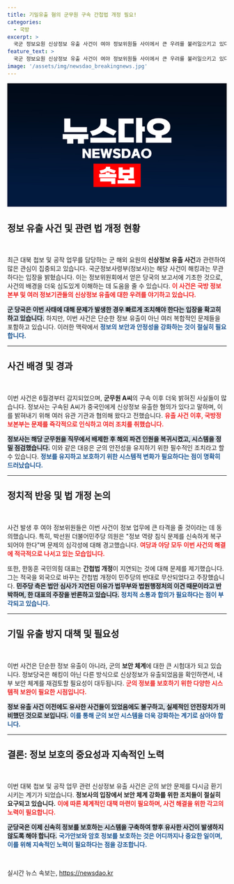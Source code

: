 ```yaml
---
title: 기밀유출 혐의 군무원 구속 간첩법 개정 필요!
categories:
  - 국방
excerpt: >
  국군 정보요원 신상정보 유출 사건이 여야 정보위원들 사이에서 큰 우려를 불러일으키고 있다. 국군정보사령부는 해킹에 의한 것이 아닙니다며, 빠른 조치가 이어졌다고 밝혔다. 과거 사건들과 연결된 이 사안은 더욱 촉각을 곤두세우게 한다.
feature_text: >
  국군 정보요원 신상정보 유출 사건이 여야 정보위원들 사이에서 큰 우려를 불러일으키고 있다. 국군정보사령부는 해킹에 의한 것이 아닙니다며, 빠른 조치가 이어졌다고 밝혔다. 과거 사건들과 연결된 이 사안은 더욱 촉각을 곤두세우게 한다.
image: '/assets/img/newsdao_breakingnews.jpg'
---
```


<p><img src="/assets/img/newsdao_breakingnews.jpg" alt="cryptoinkorea 속보" /></p>

<h2 data-ke-size="size26">정보 유출 사건 및 관련 법 개정 현황</h2>

<p data-ke-size="size16">&nbsp;</p>

<p>최근 대북 첩보 및 공작 업무를 담당하는 군 해외 요원의 <b>신상정보 유출 사건</b>과 관련하여 많은 관심이 집중되고 있습니다. 국군정보사령부(정보사)는 해당 사건이 해킹과는 무관하다는 입장을 밝혔습니다. 이는 정보위원회에서 얻은 당국의 보고서에 기초한 것으로, 사건의 배경을 더욱 심도있게 이해하는 데 도움을 줄 수 있습니다. <b><span style="color: #ee2323;">이 사건은 국방 정보본부 및 여러 정보기관들의 신상정보 유출에 대한 우려를 야기하고 있습니다.</span></b> </p>

<p><b><span style="background-color: #21538527;">군 당국은 이번 사태에 대해 문제가 발생한 경우 빠르게 조치해야 한다는 입장을 확고히 하고 있습니다.</span></b> 하지만, 이번 사건은 단순한 정보 유출이 아닌 여러 복합적인 문제들을 포함하고 있습니다. 이러한 맥락에서 <b><span style="color: #1a5490;">정보의 보안과 안정성을 강화하는 것이 절실히 필요합니다.</span></b></p>

<hr>

<h2 data-ke-size="size26">사건 배경 및 경과</h2>

<p data-ke-size="size16">&nbsp;</p>

<p>이번 사건은 6월경부터 감지되었으며, <b>군무원 A씨</b>의 구속 이후 더욱 밝혀진 사실들이 많습니다. 정보사는 구속된 A씨가 중국인에게 신상정보 유출한 혐의가 있다고 말하며, 이를 밝혀내기 위해 여러 유관 기관과 협의해 왔다고 전했습니다. <b><span style="color: #ee2323;">유출 사건 이후, 국방정보본부는 문제를 즉각적으로 인식하고 여러 조치를 취했습니다.</span></b> </p>

<p><b><span style="background-color: #21538527;">정보사는 해당 군무원을 직무에서 배제한 후 해외 파견 인원을 복귀시켰고, 시스템을 정밀 점검했습니다.</span></b> 이와 같은 대응은 군의 안전성을 유지하기 위한 필수적인 조치라고 할 수 있습니다. <b><span style="color: #1a5490;">정보를 유지하고 보호하기 위한 시스템적 변화가 필요하다는 점이 명확히 드러났습니다.</span></b> </p>

<hr>

<h2 data-ke-size="size26">정치적 반응 및 법 개정 논의</h2>

<p data-ke-size="size16">&nbsp;</p>

<p>사건 발생 후 여야 정보위원들은 이번 사건이 정보 업무에 큰 타격을 줄 것이라는 데 동의했습니다. 특히, 박선원 더불어민주당 의원은 "정보 역량 침식 문제를 신속하게 복구되어야 한다"며 문제의 심각성에 대해 경고했습니다. <b><span style="color: #ee2323;">여당과 야당 모두 이번 사건의 해결에 적극적으로 나서고 있는 모습입니다.</span></b></p>

<p>또한, 한동훈 국민의힘 대표는 <b>간첩법 개정</b>이 지연되는 것에 대해 문제를 제기했습니다. 그는 적국을 외국으로 바꾸는 간첩법 개정이 민주당의 반대로 무산되었다고 주장했습니다. <b><span style="background-color: #21538527;">민주당 측은 법안 심사가 지연된 이유가 법무부와 법원행정처의 이견 때문이라고 반박하며, 한 대표의 주장을 반론하고 있습니다.</span></b> <b><span style="color: #1a5490;">정치적 소통과 합의가 필요하다는 점이 부각되고 있습니다.</span></b></p>

<hr>

<h2 data-ke-size="size26">기밀 유출 방지 대책 및 필요성</h2>

<p data-ke-size="size16">&nbsp;</p>

<p>이번 사건은 단순한 정보 유출이 아니라, 군의 <b>보안 체계</b>에 대한 큰 시험대가 되고 있습니다. 정보당국은 해킹이 아닌 다른 방식으로 신상정보가 유출되었음을 확인하면서, 내부 보안 체계를 재검토할 필요성이 대두됩니다. <b><span style="color: #ee2323;">군의 정보를 보호하기 위한 다양한 시스템적 보완이 필요한 시점입니다.</span></b> </p>

<p><b><span style="background-color: #21538527;">정보 유출 사건 이전에도 유사한 사건들이 있었음에도 불구하고, 실제적인 안전장치가 미비했던 것으로 보입니다.</span></b> <b><span style="color: #1a5490;">이를 통해 군의 보안 시스템을 더욱 강화하는 계기로 삼아야 합니다.</span></b></p>

<hr>

<h2 data-ke-size="size26">결론: 정보 보호의 중요성과 지속적인 노력</h2>

<p data-ke-size="size16">&nbsp;</p>

<p>이번 대북 첩보 및 공작 업무 관련 신상정보 유출 사건은 군의 보안 문제를 다시금 환기시키는 계기가 되었습니다. <b>정보사의 입장에서 보안 체계 강화를 위한 조치들이 절실히 요구되고 있습니다.</b> <b><span style="color: #ee2323;">이에 따른 체계적인 대책 마련이 필요하며, 사건 해결을 위한 각고의 노력이 필요합니다.</span></b> </p>

<p><b><span style="background-color: #21538527;">군당국은 이제 신속히 정보를 보호하는 시스템을 구축하여 향후 유사한 사건이 발생하지 않도록 해야 합니다.</span></b> <b><span style="color: #1a5490;">국가안보와 암호 정보를 보호하는 것은 어디까지나 중요한 일이며, 이를 위해 지속적인 노력이 필요하다는 점을 강조합니다.</span></b></p>

<p data-ke-size="size16">&nbsp;</p>
실시간 뉴스 속보는, <a href="https://newsdao.kr" rel="dofollow">https://newsdao.kr</a>


